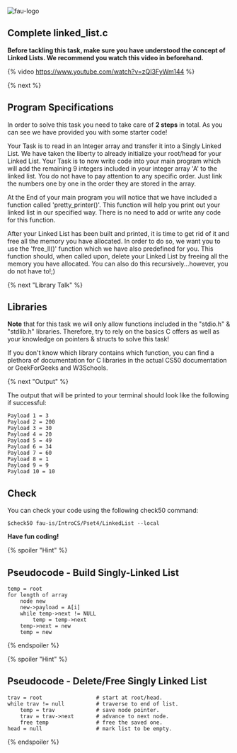 ![fau-logo](https://www.fau.de/files/2016/02/fb-ww-logo-preview.jpg)

## Complete linked_list.c

**Before tackling this task, make sure you have understood the concept of Linked Lists.
We recommend you watch this video in beforehand.**

{% video https://www.youtube.com/watch?v=zQI3FyWm144 %}

{% next %}

## Program Specifications

In order to solve this task you need to take care of **2 steps** in total. As you can see we have provided
you with some starter code! 

Your Task is to read in an Integer array and transfer it into a Singly Linked List. 
We have taken the liberty to already initialize your root/head for your Linked List. 
Your Task is to now write code into your main program which will add the remaining 9 integers included in your 
integer array 'A' to the linked list. You do not have to pay attention to any specific order. 
Just link the numbers one by one in the order they are stored in the array.

At the End of your main program you will notice that we have included a function called
'pretty_printer()'. This function will help you print out your linked list in our specified way.
There is no need to add or write any code for this function.

After your Linked List has been built and printed, it is time to get rid of it and free all the
memory you have allocated. In order to do so, we want you to use the 'free_ll()' function which we
have also predefined for you. This function should, when called upon, delete your Linked List
by freeing all the memory you have allocated. You can also do this recursively...however,
 you do not have to!;)

{% next "Library Talk" %}

## Libraries

**Note** that for this task we will only allow functions included in the "stdio.h" & "stdlib.h" libraries.
Therefore, try to rely on the basics C offers as well as your knowledge on pointers & structs to solve this task!

If you don't know which library contains which function, you can find a plethora of documentation for C libraries 
in the actual CS50 documentation or GeekForGeeks and W3Schools.

{% next "Output" %}

The output that will be printed to your terminal should look like the following
if successful:
~~~
Payload 1 = 3
Payload 2 = 200
Payload 3 = 30
Payload 4 = 20
Payload 5 = 49
Payload 6 = 34
Payload 7 = 60
Payload 8 = 1
Payload 9 = 9
Payload 10 = 10
~~~

## Check 

You can check your code using the following check50 command:

~~~
$check50 fau-is/IntroCS/Pset4/LinkedList --local
~~~

**Have fun coding!**

{% spoiler "Hint" %}

## Pseudocode - Build Singly-Linked List
~~~
temp = root
for length of array
    node new
    new->payload = A[i]
    while temp->next != NULL
        temp = temp->next
    temp->next = new
    temp = new
~~~
{% endspoiler %}

{% spoiler "Hint" %}

## Pseudocode - Delete/Free Singly Linked List
~~~
trav = root                 # start at root/head.
while trav != null          # traverse to end of list.
    temp = trav             # save node pointer.
    trav = trav->next       # advance to next node.
    free temp               # free the saved one.
head = null                 # mark list to be empty.
~~~
{% endspoiler %}